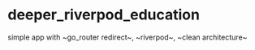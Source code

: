 # deeper_riverpod_education

simple app with ~go_router redirect~, ~riverpod~, ~clean architecture~
